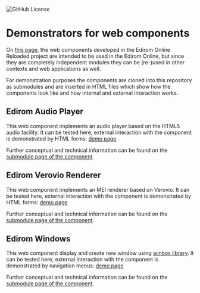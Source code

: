 ![GitHub License](https://img.shields.io/github/license/Edirom/edirom-web-components-demonstrator)

# Demonstrators for web components

On [this page](https://edirom.github.io/edirom-web-components-demonstrator/), the web components developed in the Edirom Online Reloaded project are intended to be used in the Edirom Online, but since they are completely independent modules they can be (re-)used in other contexts and web applications as well. 

For demonstration purposes the components are cloned into this repository as submodules and are inserted in HTML files which show how the components look like and how internal and external interaction works.
 
## Edirom Audio Player

This web component implements an audio player based on the HTML5 audio facility. It can be tested here, external interaction with the component is demonstrated by HTML forms: [demo page](https://edirom.github.io/edirom-web-components-demonstrator/audio-player.html)

Further conceptual and technical information can be found on the [submodule page of the component](https://edirom.github.io/edirom-web-components-demonstrator/edirom-audio-player/). 

## Edirom Verovio Renderer

This web component implements an MEI renderer based on Verovio. It can be tested here, external interaction with the component is demonstrated by HTML forms: [demo page](https://edirom.github.io/edirom-web-components-demonstrator/verovio-renderer.html)

Further conceptual and technical information can be found on the [submodule page of the component](https://edirom.github.io/edirom-web-components-demonstrator/edirom-verovio-render/). 


## Edirom Windows

This web component display and create new window using [winbox library](https://nextapps-de.github.io/winbox/). It can be tested here, external interaction with the component is demonstrated by navigation menus: [demo page](https://edirom.github.io/edirom-web-components-demonstrator/edirom-navigation.html)

Further conceptual and technical information can be found on the [submodule page of the component](https://edirom.github.io/edirom-web-components-demonstrator/edirom-window/). 




